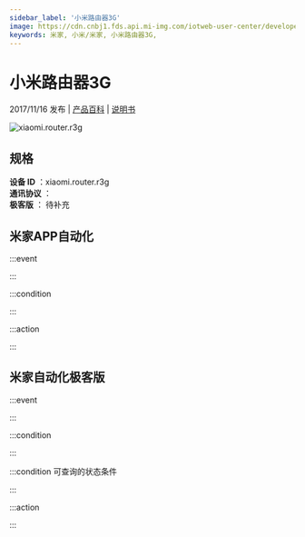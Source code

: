```yaml
---
sidebar_label: '小米路由器3G'
image: https://cdn.cnbj1.fds.api.mi-img.com/iotweb-user-center/developer_1679067441430cngR2ZDK.png?GalaxyAccessKeyId=AKVGLQWBOVIRQ3XLEW&Expires=9223372036854775807&Signature=EYahmxOIcwvzUK3sOZCsYijG9P4=
keywords: 米家, 小米/米家, 小米路由器3G, 
---
```

# 小米路由器3G

2017/11/16 发布 | [产品百科](https://home.mi.com/webapp/content/baike/product/index.html?model=xiaomi.router.r3g/) | [说明书](https://home.mi.com/views/introduction.html?model=xiaomi.router.r3g&region=cn)

![xiaomi.router.r3g](https://cdn.cnbj1.fds.api.mi-img.com/iotweb-user-center/developer_1679067441430cngR2ZDK.png?GalaxyAccessKeyId=AKVGLQWBOVIRQ3XLEW&Expires=9223372036854775807&Signature=EYahmxOIcwvzUK3sOZCsYijG9P4=)

## 规格  
> 
**设备 ID** ：xiaomi.router.r3g  
**通讯协议** ：  
**极客版**  ： 待补充 


## 米家APP自动化  

:::event  

:::

:::condition  

:::

:::action   

:::

## 米家自动化极客版  

:::event  

:::

:::condition  

:::

:::condition 可查询的状态条件  

:::

:::action  

:::

        
